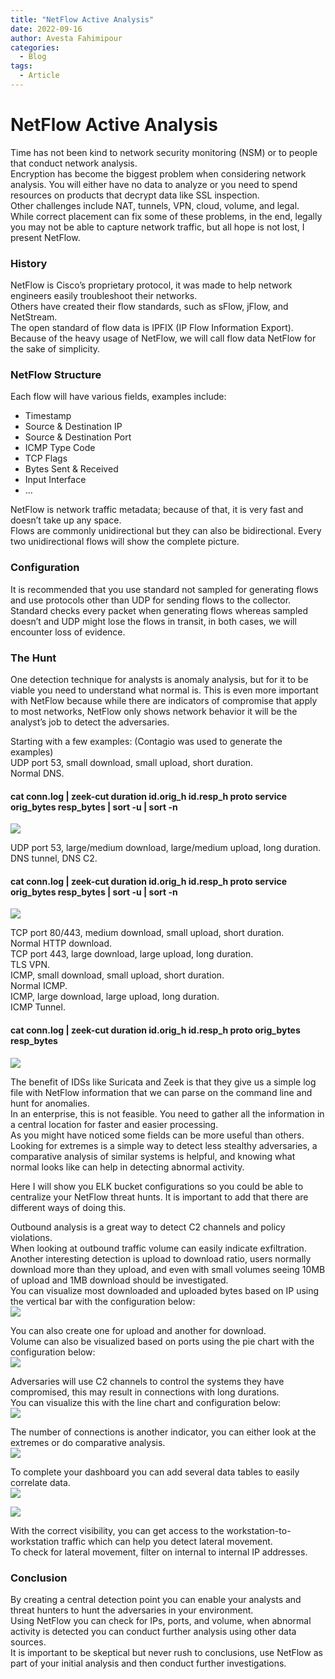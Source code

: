 ```yaml
---
title: "NetFlow Active Analysis"
date: 2022-09-16
author: Avesta Fahimipour
categories:
  - Blog
tags:
  - Article
---
```



# NetFlow Active Analysis
Time has not been kind to network security monitoring (NSM) or to people that conduct network analysis.  
Encryption has become the biggest problem when considering network analysis. You will either have no data to analyze or you need to spend resources on products that decrypt data like SSL inspection.  
Other challenges include NAT, tunnels, VPN, cloud, volume, and legal.  
While correct placement can fix some of these problems, in the end, legally you may not be able to capture network traffic, but all hope is not lost, I present NetFlow.  

### History
NetFlow is Cisco’s proprietary protocol, it was made to help network engineers easily troubleshoot their networks.  
Others have created their flow standards, such as sFlow, jFlow, and NetStream.  
The open standard of flow data is IPFIX (IP Flow Information Export).  
Because of the heavy usage of NetFlow, we will call flow data NetFlow for the sake of simplicity.  

### NetFlow Structure
Each flow will have various fields, examples include:
*	Timestamp
*	Source & Destination IP
*	Source & Destination Port
*	ICMP Type Code
*	TCP Flags
*	Bytes Sent & Received
*	Input Interface
*	…

NetFlow is network traffic metadata; because of that, it is very fast and doesn’t take up any space.  
Flows are commonly unidirectional but they can also be bidirectional. Every two unidirectional flows will show the complete picture.  

### Configuration
It is recommended that you use standard not sampled for generating flows and use protocols other than UDP for sending flows to the collector. Standard checks every packet when generating flows whereas sampled doesn’t and UDP might lose the flows in transit, in both cases, we will encounter loss of evidence.  


### The Hunt
One detection technique for analysts is anomaly analysis, but for it to be viable you need to understand what normal is. This is even more important with NetFlow because while there are indicators of compromise that apply to most networks, NetFlow only shows network behavior it will be the analyst’s job to detect the adversaries.  

Starting with a few examples: (Contagio was used to generate the examples)  
UDP port 53, small download, small upload, short duration.  
Normal DNS.  
#### cat conn.log | zeek-cut  duration id.orig_h id.resp_h proto service orig_bytes resp_bytes | sort -u | sort -n 

![](/assets/images/pic1.jpg)

UDP port 53, large/medium download, large/medium upload, long duration.  
DNS tunnel, DNS C2.  
#### cat conn.log | zeek-cut  duration id.orig_h id.resp_h proto service orig_bytes resp_bytes | sort -u | sort -n
![](/assets/images/pic2.jpg)

TCP port 80/443, medium download, small upload, short duration.  
Normal HTTP download.  
TCP port 443, large download, large upload, long duration.  
TLS VPN.  
ICMP, small download, small upload, short duration.  
Normal ICMP.  
ICMP, large download, large upload, long duration.  
ICMP Tunnel.  
#### cat conn.log | zeek-cut duration id.orig_h id.resp_h proto orig_bytes resp_bytes
![](/assets/images/pic3.jpg)

The benefit of IDSs like Suricata and Zeek is that they give us a simple log file with NetFlow information that we can parse on the command line and hunt for anomalies.  
In an enterprise, this is not feasible. You need to gather all the information in a central location for faster and easier processing.  
As you might have noticed some fields can be more useful than others. Looking for extremes is a simple way to detect less stealthy adversaries, a comparative analysis of similar systems is helpful, and knowing what normal looks like can help in detecting abnormal activity.  

Here I will show you ELK bucket configurations so you could be able to centralize your NetFlow threat hunts. It is important to add that there are different ways of doing this.  

Outbound analysis is a great way to detect C2 channels and policy violations.  
When looking at outbound traffic volume can easily indicate exfiltration.  
Another interesting detection is upload to download ratio, users normally download more than they upload, and even with small volumes seeing 10MB of upload and 1MB download should be investigated.  
You can visualize most downloaded and uploaded bytes based on IP using the vertical bar with the configuration below:  
![](/assets/images/pic4.jpg)


You can also create one for upload and another for download.  
Volume can also be visualized based on ports using the pie chart with the configuration below:   
![](/assets/images/pic5.jpg)




Adversaries will use C2 channels to control the systems they have compromised, this may result in connections with long durations.  
You can visualize this with the line chart and configuration below:  
![](/assets/images/pic6.jpg)



The number of connections is another indicator, you can either look at the extremes or do comparative analysis.  
![](/assets/images/pic7.jpg)




To complete your dashboard you can add several data tables to easily correlate data.  
![](/assets/images/pic8.jpg)

![](/assets/images/pic9.jpg)


 


With the correct visibility, you can get access to the workstation-to-workstation traffic which can help you detect lateral movement.  
To check for lateral movement, filter on internal to internal IP addresses.  


### Conclusion
By creating a central detection point you can enable your analysts and threat hunters to hunt the adversaries in your environment.  
Using NetFlow you can check for IPs, ports, and volume, when abnormal activity is detected you can conduct further analysis using other data sources.  
It is important to be skeptical but never rush to conclusions, use NetFlow as part of your initial analysis and then conduct further investigations.  


